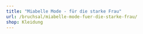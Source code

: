 ```yaml
---
title: "Miabelle Mode - für die starke Frau"
url: /bruchsal/miabelle-mode-fuer-die-starke-frau/
shop: Kleidung
---
```

